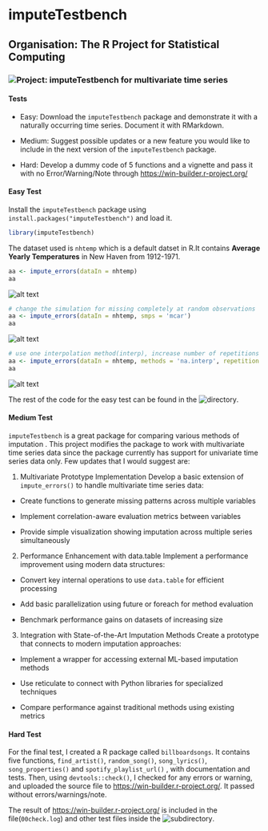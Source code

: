 # imputeTestbench

## Organisation: The R Project for Statistical Computing

### ![Project: imputeTestbench for multivariate time series](https://github.com/rstats-gsoc/gsoc2023/wiki/imputeTestbench-for-multivariate-time-series)

#### Tests
- Easy: Download the `imputeTestbench` package and demonstrate it with a naturally occurring time series. Document it with RMarkdown.

- Medium: Suggest possible updates or a new feature you would like to include in the next version of the `imputeTestbench` package.

- Hard: Develop a dummy code of 5 functions and a vignette and pass it with no Error/Warning/Note through <https://win-builder.r-project.org/>
  
#### Easy Test
Install the `imputeTestbench` package using `install.packages("imputeTestbench")` and load it.

``` r
library(imputeTestbench)
```
The dataset used is `nhtemp` which is a default datset in R.It contains **Average Yearly Temperatures** in New Haven from 1912-1971.

```r
aa <- impute_errors(dataIn = nhtemp)
aa
```
![alt text](https://github.com/avinabneogy23/imputeTestbench/blob/main/Easy%20test/index_1.png)
```r
# change the simulation for missing completely at random observations
aa <- impute_errors(dataIn = nhtemp, smps = 'mcar')
aa
```
![alt text](https://github.com/avinabneogy23/imputeTestbench/blob/main/Easy%20test/index_2.png)
```r
# use one interpolation method(interp), increase number of repetitions
aa <- impute_errors(dataIn = nhtemp, methods = 'na.interp', repetition = 100)
aa
```
![alt text](https://github.com/avinabneogy23/imputeTestbench/blob/main/Easy%20test/index_3.png)

The rest of the code for the easy test can be found in the ![directory](https://github.com/avinabneogy23/GSOC-23/tree/main/Easy%20test).

#### Medium Test
`imputeTestbench` is a great package for comparing various methods of imputation . This project modifies the package to work with multivariate time series data since the package currently has support for univariate time series data only. Few updates that I would suggest are:

1. Multivariate Prototype Implementation
Develop a basic extension of `impute_errors()` to handle multivariate time series data:

- Create functions to generate missing patterns across multiple variables

- Implement correlation-aware evaluation metrics between variables

- Provide simple visualization showing imputation across multiple series simultaneously


2. Performance Enhancement with data.table
Implement a performance improvement using modern data structures:

- Convert key internal operations to use `data.table` for efficient processing

- Add basic parallelization using future or foreach for method evaluation

- Benchmark performance gains on datasets of increasing size


3. Integration with State-of-the-Art Imputation Methods
Create a prototype that connects to modern imputation approaches:

- Implement a wrapper for accessing external ML-based imputation methods

- Use reticulate to connect with Python libraries for specialized techniques

- Compare performance against traditional methods using existing metrics


#### Hard Test
For the final test, I created a R package called `billboardsongs`. It contains five functions, `find_artist()`, `random_song()`, `song_lyrics()`, `song_properties()` and `spotify_playlist_url()` , with documentation and tests. Then, using `devtools::check()`, I checked for any errors or warning, and uploaded the source file to <https://win-builder.r-project.org/>. It passed without errors/warnings/note.

The result of <https://win-builder.r-project.org/> is included in the file(`00check.log`) and other test files inside the ![subdirectory](https://github.com/avinabneogy23/GSOC-23/tree/main/Hard%20test).


